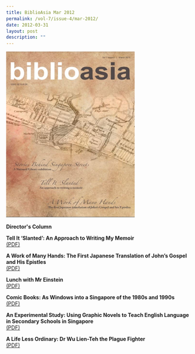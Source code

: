 ```yaml
---
title: BiblioAsia Mar 2012
permalink: /vol-7/issue-4/mar-2012/
date: 2012-03-31
layout: post
description: ""
---
```


<img style="width: 350px; height: 450px;" src="/images/vol-7-issue-4/A1.JPG">

**Director's Column**

**Tell It ‘Slanted’: An Approach to Writing My Memoir**<br>
 [(PDF)](/files/pdf/vol-7/issue-4/v7-issue4_WritingMemoir.pdf)
 
**A Work of Many Hands: The First Japanese Translation of John’s Gospel and His Epistles**<br>
 [(PDF)](/files/pdf/vol-7/issue-4/v7-issue4_JohnGospelEpistles.pdf)

**Lunch with Mr Einstein**<br> [(PDF)](/files/pdf/vol-7/issue-4/v7-issue4_EinsteinLunch.pdf)

**Comic Books: As Windows into a Singapore of the 1980s and 1990s**<br>
 [(PDF)](/files/pdf/vol-7/issue-4/v7-issue4_ComicBooks.pdf)

**An Experimental Study: Using Graphic Novels to Teach English Language in Secondary Schools in Singapore**<br>
 [(PDF)](/files/pdf/vol-7/issue-4/v7-issue4_GraphicNovels.pdf)

**A Life Less Ordinary: Dr Wu Lien-Teh the Plague Fighter**<br>
[(PDF)](/files/pdf/vol-7/issue-4/v7-issue4_WuLienTeh.pdf)